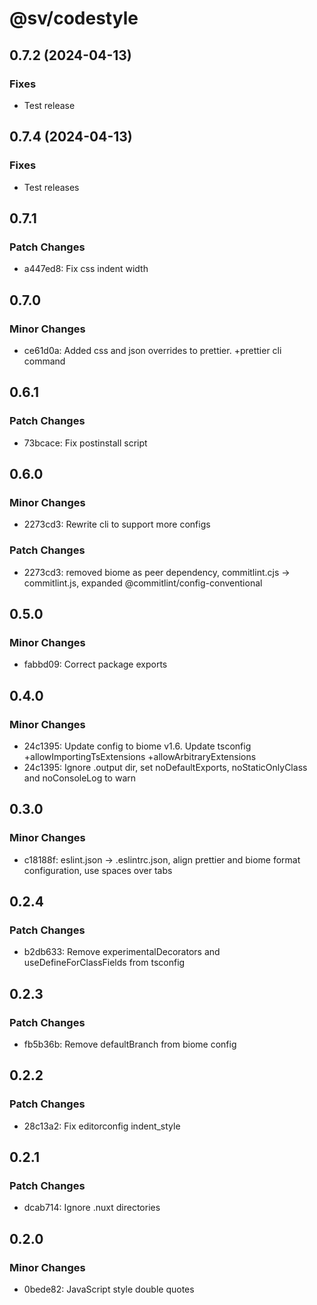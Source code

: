 # @sv/codestyle

## 0.7.2 (2024-04-13)

### Fixes

- Test release

## 0.7.4 (2024-04-13)

### Fixes

- Test releases

## 0.7.1

### Patch Changes

- a447ed8: Fix css indent width

## 0.7.0

### Minor Changes

- ce61d0a: Added css and json overrides to prettier. +prettier cli command

## 0.6.1

### Patch Changes

- 73bcace: Fix postinstall script

## 0.6.0

### Minor Changes

- 2273cd3: Rewrite cli to support more configs

### Patch Changes

- 2273cd3: removed biome as peer dependency, commitlint.cjs -> commitlint.js, expanded @commitlint/config-conventional

## 0.5.0

### Minor Changes

- fabbd09: Correct package exports

## 0.4.0

### Minor Changes

- 24c1395: Update config to biome v1.6. Update tsconfig +allowImportingTsExtensions +allowArbitraryExtensions
- 24c1395: Ignore .output dir, set noDefaultExports, noStaticOnlyClass and noConsoleLog to warn

## 0.3.0

### Minor Changes

- c18188f: eslint.json -> .eslintrc.json, align prettier and biome format configuration, use spaces over tabs

## 0.2.4

### Patch Changes

- b2db633: Remove experimentalDecorators and useDefineForClassFields from tsconfig

## 0.2.3

### Patch Changes

- fb5b36b: Remove defaultBranch from biome config

## 0.2.2

### Patch Changes

- 28c13a2: Fix editorconfig indent_style

## 0.2.1

### Patch Changes

- dcab714: Ignore .nuxt directories

## 0.2.0

### Minor Changes

- 0bede82: JavaScript style double quotes
